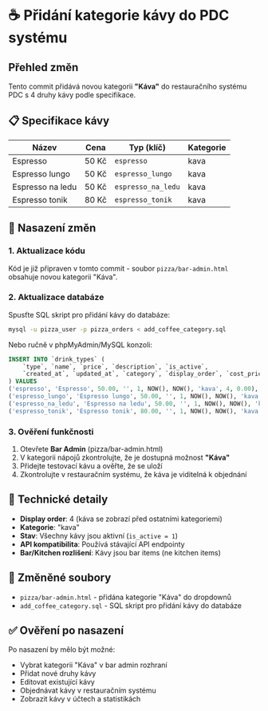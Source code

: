 # ☕ Přidání kategorie kávy do PDC systému

## Přehled změn

Tento commit přidává novou kategorii **"Káva"** do restauračního systému PDC s 4 druhy kávy podle specifikace.

## 📋 Specifikace kávy

| Název | Cena | Typ (klíč) | Kategorie |
|-------|------|------------|-----------|
| Espresso | 50 Kč | `espresso` | kava |
| Espresso lungo | 50 Kč | `espresso_lungo` | kava |
| Espresso na ledu | 50 Kč | `espresso_na_ledu` | kava |
| Espresso tonik | 80 Kč | `espresso_tonik` | kava |

## 🔧 Nasazení změn

### 1. Aktualizace kódu
Kód je již připraven v tomto commit - soubor `pizza/bar-admin.html` obsahuje novou kategorii "Káva".

### 2. Aktualizace databáze
Spusťte SQL skript pro přidání kávy do databáze:

```bash
mysql -u pizza_user -p pizza_orders < add_coffee_category.sql
```

Nebo ručně v phpMyAdmin/MySQL konzoli:

```sql
INSERT INTO `drink_types` (
    `type`, `name`, `price`, `description`, `is_active`, 
    `created_at`, `updated_at`, `category`, `display_order`, `cost_price`
) VALUES 
('espresso', 'Espresso', 50.00, '', 1, NOW(), NOW(), 'kava', 4, 0.00),
('espresso_lungo', 'Espresso lungo', 50.00, '', 1, NOW(), NOW(), 'kava', 4, 0.00),
('espresso_na_ledu', 'Espresso na ledu', 50.00, '', 1, NOW(), NOW(), 'kava', 4, 0.00),
('espresso_tonik', 'Espresso tonik', 80.00, '', 1, NOW(), NOW(), 'kava', 4, 0.00);
```

### 3. Ověření funkčnosti
1. Otevřete **Bar Admin** (pizza/bar-admin.html)
2. V kategorii nápojů zkontrolujte, že je dostupná možnost **"Káva"**
3. Přidejte testovací kávu a ověřte, že se uloží
4. Zkontrolujte v restauračním systému, že káva je viditelná k objednání

## 🎯 Technické detaily

- **Display order**: 4 (káva se zobrazí před ostatními kategoriemi)
- **Kategorie**: "kava" 
- **Stav**: Všechny kávy jsou aktivní (`is_active = 1`)
- **API kompatibilita**: Používá stávající API endpointy
- **Bar/Kitchen rozlišení**: Kávy jsou bar items (ne kitchen items)

## 📁 Změněné soubory

- `pizza/bar-admin.html` - přidána kategorie "Káva" do dropdownů
- `add_coffee_category.sql` - SQL skript pro přidání kávy do databáze

## ✅ Ověření po nasazení

Po nasazení by mělo být možné:
- Vybrat kategorii "Káva" v bar admin rozhraní
- Přidat nové druhy kávy
- Editovat existující kávy 
- Objednávat kávy v restauračním systému
- Zobrazit kávy v účtech a statistikách